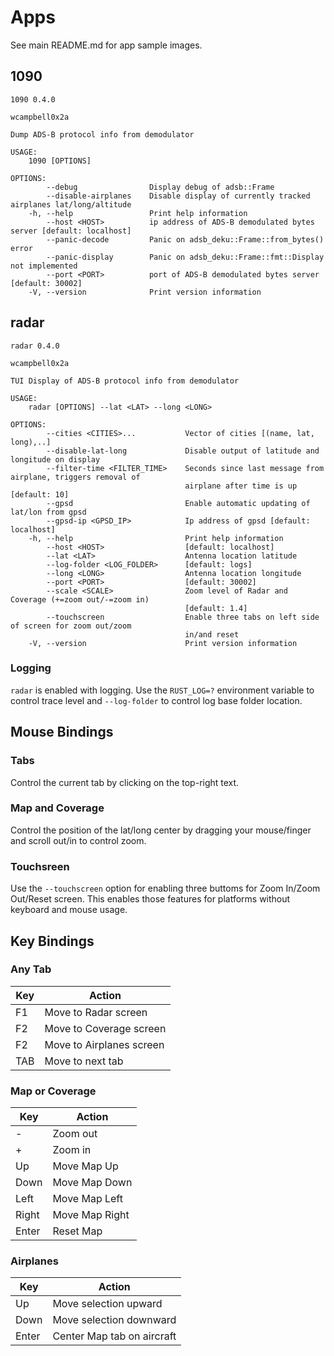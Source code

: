# Apps

See main README.md for app sample images.

## 1090
```
1090 0.4.0

wcampbell0x2a

Dump ADS-B protocol info from demodulator

USAGE:
    1090 [OPTIONS]

OPTIONS:
        --debug                Display debug of adsb::Frame
        --disable-airplanes    Disable display of currently tracked airplanes lat/long/altitude
    -h, --help                 Print help information
        --host <HOST>          ip address of ADS-B demodulated bytes server [default: localhost]
        --panic-decode         Panic on adsb_deku::Frame::from_bytes() error
        --panic-display        Panic on adsb_deku::Frame::fmt::Display not implemented
        --port <PORT>          port of ADS-B demodulated bytes server [default: 30002]
    -V, --version              Print version information
```

## radar
```
radar 0.4.0

wcampbell0x2a

TUI Display of ADS-B protocol info from demodulator

USAGE:
    radar [OPTIONS] --lat <LAT> --long <LONG>

OPTIONS:
        --cities <CITIES>...           Vector of cities [(name, lat, long),..]
        --disable-lat-long             Disable output of latitude and longitude on display
        --filter-time <FILTER_TIME>    Seconds since last message from airplane, triggers removal of
                                       airplane after time is up [default: 10]
        --gpsd                         Enable automatic updating of lat/lon from gpsd
        --gpsd-ip <GPSD_IP>            Ip address of gpsd [default: localhost]
    -h, --help                         Print help information
        --host <HOST>                  [default: localhost]
        --lat <LAT>                    Antenna location latitude
        --log-folder <LOG_FOLDER>      [default: logs]
        --long <LONG>                  Antenna location longitude
        --port <PORT>                  [default: 30002]
        --scale <SCALE>                Zoom level of Radar and Coverage (+=zoom out/-=zoom in)
                                       [default: 1.4]
        --touchscreen                  Enable three tabs on left side of screen for zoom out/zoom
                                       in/and reset
    -V, --version                      Print version information
```

### Logging
`radar` is enabled with logging. Use the `RUST_LOG=?` environment variable to control trace level and `--log-folder` to control log base folder location.

## Mouse Bindings
### Tabs
Control the current tab by clicking on the top-right text.

### Map and Coverage
Control the position of the lat/long center by dragging your mouse/finger and scroll out/in to control zoom.

### Touchsreen
Use the `--touchscreen` option for enabling three buttoms for Zoom In/Zoom Out/Reset screen.
This enables those features for platforms without keyboard and mouse usage.

## Key Bindings

### Any Tab
|  Key  |  Action                    |
| ----- | -------------------------- |
| F1    | Move to Radar screen       |
| F2    | Move to Coverage screen    |
| F2    | Move to Airplanes screen   |
| TAB   | Move to next tab           |


### Map or Coverage
|  Key  |  Action                    |
| ----- | -------------------------- |
| -     | Zoom out                   |
| +     | Zoom in                    |
| Up    | Move Map Up                |
| Down  | Move Map Down              |
| Left  | Move Map Left              |
| Right | Move Map Right             |
| Enter | Reset Map                  |

### Airplanes
|  Key  |  Action                    |
| ----- | -------------------------- |
| Up    | Move selection upward      |
| Down  | Move selection downward    |
| Enter | Center Map tab on aircraft |

